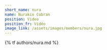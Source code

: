 ```yaml
---
short_name: nura
name: Nurakin Cobran
position: Video
position_fr: Vidéo
image_link: /assets/images/members/nura.jpg
---
```

{% tf authors/nura.md %}